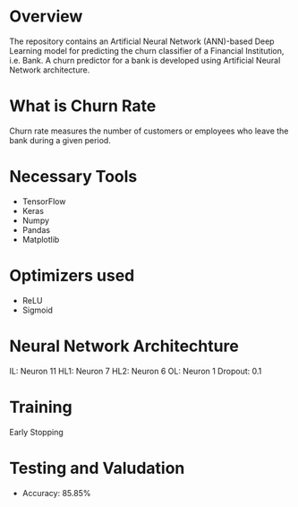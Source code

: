 # Overview
The repository contains an Artificial Neural Network (ANN)-based Deep Learning model for predicting the churn classifier of a Financial Institution, i.e. Bank. 
A churn predictor for a bank is developed using Artificial Neural Network architecture. 

# What is Churn Rate 
Churn rate measures the number of customers or employees who leave the bank during a given period.

# Necessary Tools
- TensorFlow
- Keras
- Numpy
- Pandas
- Matplotlib

# Optimizers used
- ReLU
- Sigmoid

# Neural Network Architechture
IL: Neuron 11
HL1: Neuron 7
HL2: Neuron 6
OL: Neuron 1
Dropout: 0.1

# Training
Early Stopping

# Testing and Valudation
- Accuracy: 85.85%
